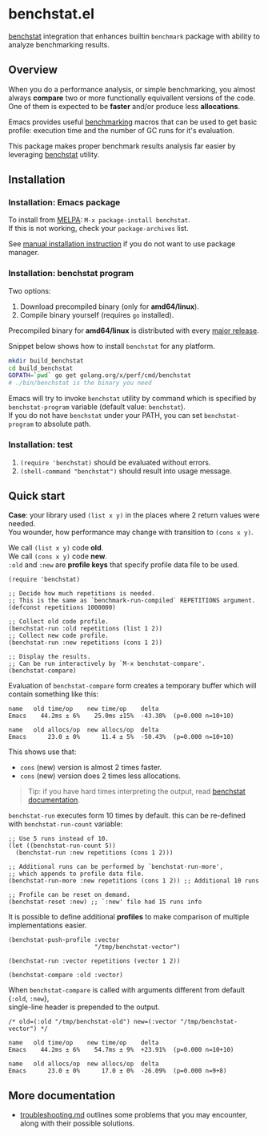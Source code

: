 # benchstat.el

[benchstat](https://godoc.org/golang.org/x/perf/cmd/benchstat) integration that enhances
builtin `benchmark` package with ability to analyze benchmarking results.

## Overview

When you do a performance analysis, or simple benchmarking,
you almost always **compare** two or more functionally equivallent versions of the code.
One of them is expected to be **faster** and/or produce less **allocations**.

Emacs provides useful [benchmarking](https://www.emacswiki.org/emacs/EmacsLispBenchmark) macros
that can be used to get basic profile: execution time and the number of GC runs for it's evaluation.

This package makes proper benchmark results analysis far easier by leveraging [benchstat](https://godoc.org/golang.org/x/perf/cmd/benchstat) utility. 

## Installation

### Installation: Emacs package

To install from [MELPA](https://github.com/melpa/melpa): `M-x package-install benchstat`.  
If this is not working, check your `package-archives` list.  

See [manual installation instruction](docs/manual-installation.md) if you do not
want to use package manager.

### Installation: benchstat program

Two options:

1. Download precompiled binary (only for **amd64/linux**).
2. Compile binary yourself (requires `go` installed).

Precompiled binary for **amd64/linux** is distributed with every [major release](https://github.com/Quasilyte/benchstat.el/releases/tag/v1.0.0).

Snippet below shows how to install `benchstat` for any platform.

```bash
mkdir build_benchstat 
cd build_benchstat
GOPATH=`pwd` go get golang.org/x/perf/cmd/benchstat
# ./bin/benchstat is the binary you need
```

Emacs will try to invoke `benchstat` utility by command which is
specified by `benchstat-program` variable (default value: `benchstat`).  
If you do not have `benchstat` under your PATH, 
you can set `benchstat-program` to absolute path.

### Installation: test

1. `(require 'benchstat)` should be evaluated without errors.
2. `(shell-command "benchstat")` should result into usage message.

## Quick start

**Case**: your library used `(list x y)` in the places where 2 return values were needed.  
You wounder, how performance may change with transition to `(cons x y)`.

We call `(list x y)` code **old**.  
We call `(cons x y)` code **new**.  
`:old` and `:new` are **profile keys** that specify profile data file to be used.

```elisp
(require 'benchstat)

;; Decide how much repetitions is needed.
;; This is the same as `benchmark-run-compiled` REPETITIONS argument.
(defconst repetitions 1000000)

;; Collect old code profile.
(benchstat-run :old repetitions (list 1 2))
;; Collect new code profile.
(benchstat-run :new repetitions (cons 1 2))

;; Display the results.
;; Can be run interactively by `M-x benchstat-compare'.
(benchstat-compare)
```

Evaluation of `benchstat-compare` form creates a temporary buffer which will contain
something like this:

```
name   old time/op    new time/op    delta
Emacs    44.2ms ± 6%    25.0ms ±15%  -43.38%  (p=0.000 n=10+10)

name   old allocs/op  new allocs/op  delta
Emacs      23.0 ± 0%      11.4 ± 5%  -50.43%  (p=0.000 n=10+10)
```

This shows use that:

* `cons` (new) version is almost 2 times faster.
* `cons` (new) version does 2 times less allocations.

> Tip: if you have hard times interpreting the output,
> read [benchstat documentation](https://github.com/golang/perf/tree/master/cmd/benchstat).

`benchstat-run` executes form 10 times by default.
this can be re-defined with `benchstat-run-count` variable:

```elisp
;; Use 5 runs instead of 10.
(let ((benchstat-run-count 5))
  (benchstat-run :new repetitions (cons 1 2)))

;; Additional runs can be performed by `benchstat-run-more',
;; which appends to profile data file.
(benchstat-run-more :new repetitions (cons 1 2)) ;; Additional 10 runs

;; Profile can be reset on demand.
(benchstat-reset :new) ;; `:new' file had 15 runs info
```

It is possible to define additional **profiles** to make comparison of multiple
implementations easier.  

```elisp
(benchstat-push-profile :vector
                        "/tmp/benchstat-vector")

(benchstat-run :vector repetitions (vector 1 2))

(benchstat-compare :old :vector)
```

When `benchstat-compare` is called with arguments different from default {`:old`, `:new`},  
single-line header is prepended to the output.

```
/* old=(:old "/tmp/benchstat-old") new=(:vector "/tmp/benchstat-vector") */

name   old time/op    new time/op    delta
Emacs    44.2ms ± 6%    54.7ms ± 9%  +23.91%  (p=0.000 n=10+10)

name   old allocs/op  new allocs/op  delta
Emacs      23.0 ± 0%      17.0 ± 0%  -26.09%  (p=0.000 n=9+8)
```

## More documentation

* [troubleshooting.md](docs/troubleshooting.md) outlines some problems that you may encounter,
  along with their possible solutions.
